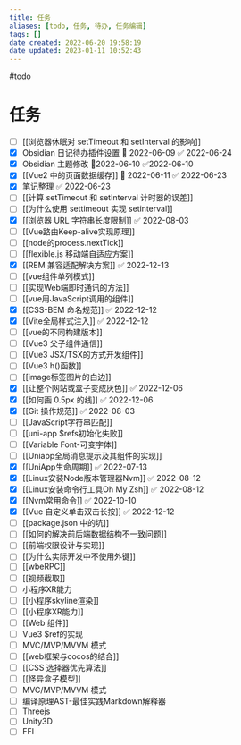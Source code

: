 ```yaml
---
title: 任务
aliases: [todo, 任务, 待办, 任务编辑]
tags: []
date created: 2022-06-20 19:58:19
date updated: 2023-01-11 10:52:43
---
```


#todo

# 任务

- [ ] [[浏览器休眠对 setTimeout 和 setInterval 的影响]]
- [x] Obsidian 日记待办插件设置 📅 2022-06-09 ✅ 2022-06-24
- [x] Obsidian 主题修改 📆2022-06-10 ✅2022-06-10
- [x] [[Vue2 中的页面数据缓存]] 📅 2022-06-11 ✅ 2022-06-23
- [x] 笔记整理 ✅ 2022-06-23
- [ ] [[计算 setTimeout 和 setInterval 计时器的误差]]
- [ ] [[为什么使用 settimeout 实现 setinterval]]
- [x] [[浏览器 URL 字符串长度限制]] ✅ 2022-08-03
- [ ] [[Vue路由Keep-alive实现原理]]
- [ ] [[node的process.nextTick]]
- [ ] [[flexible.js 移动端自适应方案]]
- [x] [[REM 兼容适配解决方案]] ✅ 2022-12-13
- [ ] [[vue组件单列模式]]
- [ ] [[实现Web端即时通讯的方法]]
- [ ] [[vue用JavaScript调用的组件]]
- [x] [[CSS-BEM 命名规范]] ✅ 2022-12-12
- [x] [[Vite全局样式注入]] ✅ 2022-12-12
- [ ] [[vue的不同构建版本]]
- [ ] [[Vue3 父子组件通信]]
- [ ] [[Vue3 JSX/TSX的方式开发组件]]
- [ ] [[Vue3 h()函数]]
- [ ] [[image标签图片的白边]]
- [x] [[让整个网站或盒子变成灰色]] ✅ 2022-12-06
- [x] [[如何画 0.5px 的线]] ✅ 2022-12-06
- [x] [[Git 操作规范]] ✅ 2022-08-03
- [ ] [[JavaScript字符串匹配]]
- [ ] [[uni-app $refs初始化失败]]
- [ ] [[Variable Font-可变字体]]
- [ ] [[Uniapp全局消息提示及其组件的实现]]
- [x] [[UniApp生命周期]] ✅ 2022-07-13
- [x] [[Linux安装Node版本管理器Nvm]] ✅ 2022-08-12
- [x] [[Linux安装命令行工具Oh My Zsh]] ✅ 2022-08-12
- [x] [[Nvm常用命令]] ✅ 2022-10-10
- [x] [[Vue 自定义单击双击长按]] ✅ 2022-12-12
- [ ] [[package.json 中的坑]]
- [ ] [[如何的解决前后端数据结构不一致问题]]
- [ ] [[前端权限设计与实现]]
- [ ] [[为什么实际开发中不使用外键]]
- [ ] [[wbeRPC]]
- [ ] [[视频截取]]
- [ ] 小程序XR能力
- [ ] [[小程序skyline渲染]]
- [ ] [[小程序XR能力]]
- [ ] [[Web 组件]]
- [ ] Vue3 $ref的实现
- [ ] MVC/MVP/MVVM 模式
- [ ] [[web框架与cocos的结合]]
- [ ] [[CSS 选择器优先算法]]
- [ ] [[怪异盒子模型]]
- [ ] MVC/MVP/MVVM 模式
- [ ] 编译原理AST-最佳实践Markdown解释器
- [ ] Threejs
- [ ] Unity3D
- [ ] FFI
